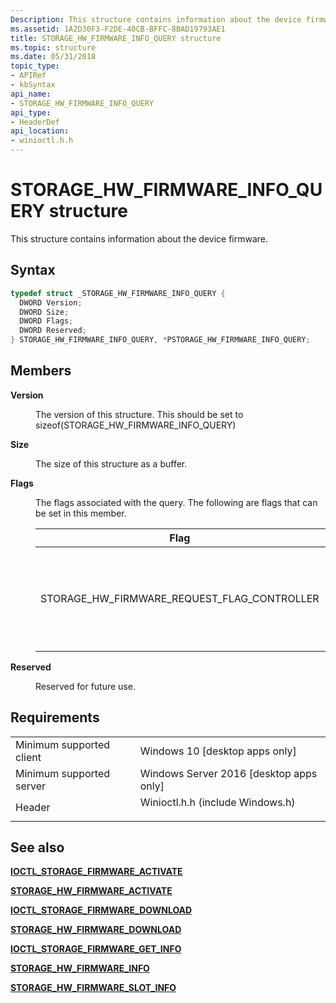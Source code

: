 ```yaml
---
Description: This structure contains information about the device firmware.
ms.assetid: 1A2D30F3-F2DE-40CB-BFFC-8BAD19793AE1
title: STORAGE_HW_FIRMWARE_INFO_QUERY structure
ms.topic: structure
ms.date: 05/31/2018
topic_type: 
- APIRef
- kbSyntax
api_name: 
- STORAGE_HW_FIRMWARE_INFO_QUERY
api_type: 
- HeaderDef
api_location: 
- winioctl.h.h
---
```


# STORAGE\_HW\_FIRMWARE\_INFO\_QUERY structure

This structure contains information about the device firmware.

## Syntax


```C++
typedef struct _STORAGE_HW_FIRMWARE_INFO_QUERY {
  DWORD Version;
  DWORD Size;
  DWORD Flags;
  DWORD Reserved;
} STORAGE_HW_FIRMWARE_INFO_QUERY, *PSTORAGE_HW_FIRMWARE_INFO_QUERY;
```



## Members

<dl> <dt>

**Version**
</dt> <dd>

The version of this structure. This should be set to sizeof(STORAGE\_HW\_FIRMWARE\_INFO\_QUERY)

</dd> <dt>

**Size**
</dt> <dd>

The size of this structure as a buffer.

</dd> <dt>

**Flags**
</dt> <dd>

The flags associated with the query. The following are flags that can be set in this member.



| Flag                                             | Description                                                                        |
|--------------------------------------------------|------------------------------------------------------------------------------------|
| STORAGE\_HW\_FIRMWARE\_REQUEST\_FLAG\_CONTROLLER | Indicates that the target of the request other than the device hand/object itself. |



 

</dd> <dt>

**Reserved**
</dt> <dd>

Reserved for future use.

</dd> </dl>

## Requirements



|                                     |                                                                                                             |
|-------------------------------------|-------------------------------------------------------------------------------------------------------------|
| Minimum supported client<br/> | Windows 10 \[desktop apps only\]<br/>                                                                 |
| Minimum supported server<br/> | Windows Server 2016 \[desktop apps only\]<br/>                                                        |
| Header<br/>                   | <dl> <dt>Winioctl.h.h (include Windows.h)</dt> </dl> |



## See also

<dl> <dt>

[**IOCTL\_STORAGE\_FIRMWARE\_ACTIVATE**](/windows/desktop/api/WinIoctl/ni-winioctl-ioctl_storage_firmware_activate)
</dt> <dt>

[**STORAGE\_HW\_FIRMWARE\_ACTIVATE**](/windows/desktop/api/winioctl/ns-winioctl-_storage_hw_firmware_activate)
</dt> <dt>

[**IOCTL\_STORAGE\_FIRMWARE\_DOWNLOAD**](/windows/desktop/api/WinIoctl/ni-winioctl-ioctl_storage_firmware_download)
</dt> <dt>

[**STORAGE\_HW\_FIRMWARE\_DOWNLOAD**](/windows/desktop/api/winioctl/ns-winioctl-_storage_hw_firmware_download)
</dt> <dt>

[**IOCTL\_STORAGE\_FIRMWARE\_GET\_INFO**](/windows/desktop/api/WinIoctl/ni-winioctl-ioctl_storage_firmware_get_info)
</dt> <dt>

[**STORAGE\_HW\_FIRMWARE\_INFO**](storage-hw-firmware-info.md)
</dt> <dt>

[**STORAGE\_HW\_FIRMWARE\_SLOT\_INFO**](storage-hw-firmware-slot-info.md)
</dt> </dl>

 

 




